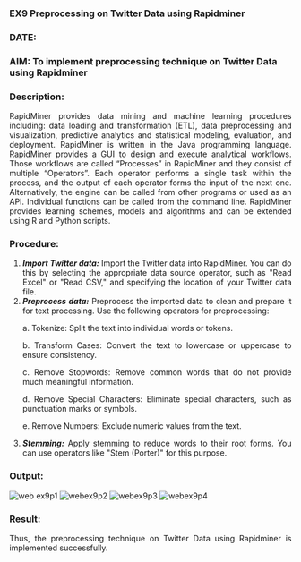 ### EX9 Preprocessing on Twitter Data using Rapidminer
### DATE: 
### AIM: To implement preprocessing technique on Twitter Data using Rapidminer
### Description: 
<div align = "justify">
RapidMiner provides data mining and machine learning procedures including: data loading and transformation (ETL), data preprocessing and visualization, 
predictive analytics and statistical modeling, evaluation, and deployment. RapidMiner is written in the Java programming language. 
RapidMiner provides a GUI to design and execute analytical workflows. Those workflows are called “Processes” in RapidMiner and they consist of multiple “Operators”. 
Each operator performs a single task within the process, and the output of each operator forms the input of the next one. Alternatively, the engine can be called from 
other programs or used as an API. Individual functions can be called from the command line. 
RapidMiner provides learning schemes, models and algorithms and can be extended using R and Python scripts.

### Procedure:
1) ***Import Twitter data:*** Import the Twitter data into RapidMiner. You can do this by selecting the appropriate
data source operator, such as "Read Excel" or "Read CSV," and specifying the location of your Twitter data
file.
2) ***Preprocess data:*** Preprocess the imported data to clean and prepare it for text processing. Use the following
operators for preprocessing:
    <p>a. Tokenize: Split the text into individual words or tokens.
    <p>b. Transform Cases: Convert the text to lowercase or uppercase to ensure consistency.
    <p>c. Remove Stopwords: Remove common words that do not provide much meaningful information.
    <p>d. Remove Special Characters: Eliminate special characters, such as punctuation marks or symbols.
    <p>e. Remove Numbers: Exclude numeric values from the text.
3) ***Stemming:*** Apply stemming to reduce words to their root forms. You can use operators like "Stem (Porter)"
for this purpose.


### Output:
![web ex9p1](https://github.com/user-attachments/assets/8d2c86b5-bdd1-44ca-b10e-9f0d397000ee)
![webex9p2](https://github.com/user-attachments/assets/5d690279-d81d-40ee-99f6-5a77586c1941)
![webex9p3](https://github.com/user-attachments/assets/e05a1d24-718f-437a-98d6-9f1fb1e61c03)
![webex9p4](https://github.com/user-attachments/assets/8f17b278-c114-4dd4-b557-3e01ee47136e)
### Result:
Thus, the preprocessing technique on Twitter Data using Rapidminer is implemented successfully.

